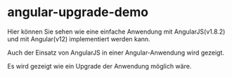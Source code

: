 # angular-upgrade-demo


Hier können Sie sehen wie eine einfache Anwendung mit AngularJS(v1.8.2) 
und mit Angular(v12) implementiert werden kann.

Auch der Einsatz von AngularJS in einer Angular-Anwendung wird gezeigt.

Es wird gezeigt wie ein Upgrade der Anwendung möglich wäre.